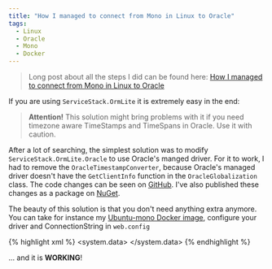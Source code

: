 ```yaml
---
title: "How I managed to connect from Mono in Linux to Oracle"
tags: 
  - Linux
  - Oracle
  - Mono
  - Docker
---
```


> Long post about all the steps I did can be found here: [How I managed to connect from Mono in Linux to Oracle](http://peter.grman.at/how-i-managed-to-connect-from-mono-in-linux-to-oracle/)

If you are using `ServiceStack.OrmLite` it is extremely easy in the end:

> **Attention!** This solution might bring problems with it if you need timezone aware TimeStamps and TimeSpans in Oracle. Use it with caution.

After a lot of searching, the simplest solution was to modify `ServiceStack.OrmLite.Oracle` to use Oracle's manged driver. For it to work, I had to remove the `OracleTimestampConverter`, because Oracle's managed driver doesn't have the `GetClientInfo` function in the `OracleGlobalization` class. The code changes can be seen on [GitHub](https://github.com/Grman-IT-Solutions/ServiceStack.OrmLite/tree/OracleManagedDataAccess). I've also published these changes as a package on [NuGet](https://www.nuget.org/packages/ServiceStack.OrmLite.Oracle.Managed/).

The beauty of this solution is that you don't need anything extra anymore. You can take for instance my [Ubuntu-mono Docker image](https://hub.docker.com/u/pgrm/ubuntu-mono), configure your driver and ConnectionString in `web.config`

{% highlight xml %}
<system.data>
  <DbProviderFactories>
    <remove invariant="Oracle.ManagedDataAccess.Client" />
    <!-- If any should be in the machine.config -->
    <add name="Oracle Data Provider for .NET" invariant="Oracle.ManagedDataAccess.Client" description="Oracle Data Provider for .NET" type="Oracle.ManagedDataAccess.Client.OracleClientFactory, Oracle.ManagedDataAccess, Version=4.121.1.0, Culture=neutral" />
  </DbProviderFactories>
</system.data>
<connectionStrings>
  <clear />
  <add name="OracleContext" providerName="Oracle.ManagedDataAccess.Client" connectionString="DATA SOURCE=<IP_ADDRESS>:1521/XE;PASSWORD=<PASSWORD>;USER ID=<USER_ID>;Connection Timeout=600;Validate Connection=true" />
</connectionStrings>
{% endhighlight %}

... and it is **WORKING**!
